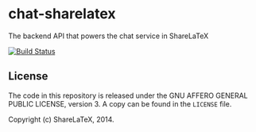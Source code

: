 chat-sharelatex
===============

The backend API that powers the chat service in ShareLaTeX

[![Build Status](https://travis-ci.org/sharelatex/chat-sharelatex.png?branch=master)](https://travis-ci.org/sharelatex/chat-sharelatex)

License
-------

The code in this repository is released under the GNU AFFERO GENERAL PUBLIC LICENSE, version 3. A copy can be found in the `LICENSE` file.

Copyright (c) ShareLaTeX, 2014.
